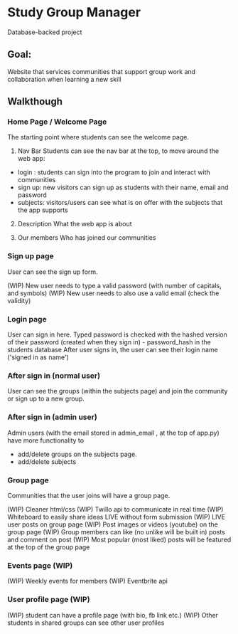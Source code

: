 # Study Group Manager
Database-backed project

## Goal:
Website that services communities that support group work and collaboration when learning a new skill

## Walkthough

### Home Page / Welcome Page

The starting point where students can see the welcome page. 

1. Nav Bar
Students can see the nav bar at the top, to move around the web app:
 - login : students can sign into the program to join and interact with communities
 - sign up: new visitors can sign up as students with their name, email and password
 - subjects: visitors/users can see what is on offer with the subjects that the app supports
 
 2. Description
 What the web app is about

 3. Our members
 Who has joined our communities

 ### Sign up page
 User can see the sign up form. 

 (WIP) New user needs to type a valid password (with number of capitals, and symbols)
 (WIP) New user needs to also use a valid email (check the validity)
 
 ### Login page
 User can sign in here. 
 Typed password is checked with the hashed version of their password (created when they sign in) - password_hash in the students database
 After user signs in, the user can see their login name ('signed in as name')

 ### After sign in (normal user)
 User can see the groups (within the subjects page) and join the community or sign up to a new group.

 ### After sign in (admin user)
 Admin users (with the email stored in admin_email , at the top of app.py) have more functionality to 
 - add/delete groups on the subjects page. 
 - add/delete subjects

 ### Group page
 Communities that the user joins will have a group page.

 (WIP) Cleaner html/css
 (WIP) Twillo api to communicate in real time
 (WIP) Whiteboard to easily share ideas LIVE without form submission
 (WIP) LIVE user posts on group page
 (WIP) Post images or videos (youtube) on the group page
 (WIP) Group members can like (no unlike will be built in) posts and comment on post
 (WIP) Most popular (most liked) posts will be featured at the top of the group page
 
 ### Events page (WIP)

(WIP) Weekly events for members
(WIP) Eventbrite api
 
### User profile page (WIP)

(WIP) student can have a profile page (with bio, fb link etc.)
(WIP) Other students in shared groups can see other user profiles






